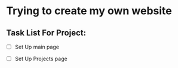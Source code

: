 # Trying to create my own website

## Task List For Project:
* [ ] Set Up main page
* [ ] Set Up Projects page


